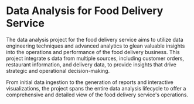 # Data Analysis for Food Delivery Service     
     
The data analysis project for the food delivery service aims to utilize data engineering techniques and advanced analytics to glean valuable insights into the operations and performance of the food delivery business. This project integrate s data from multiple sources, including customer orders, restaurant information, and delivery data, to provide insights that drive strategic and operational decision-making.  
    
From initial data ingestion to the generation of reports and interactive visualizations, the project spans the entire data analysis lifecycle to offer a comprehensive and detailed view of the food delivery service's operations.   
 
 
 
 
